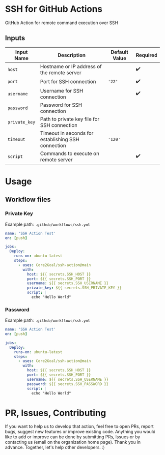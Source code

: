 # SSH for GitHub Actions
GitHub Action for remote command execution over SSH

## Inputs

| Input Name    | Description                                        | Default Value | Required           |
|---------------|----------------------------------------------------|---------------|--------------------|
| `host`        | Hostname or IP address of the remote server        |               | :heavy_check_mark: |
| `port`        | Port for SSH connection                            | `'22'`        | :heavy_check_mark: |
| `username`    | Username for SSH connection                        |               | :heavy_check_mark: |
| `password`    | Password for SSH connection                        |               |                    |
| `private_key` | Path to private key file for SSH connection        |               |                    |
| `timeout`     | Timeout in seconds for establishing SSH connection | `'120'`       |                    |
| `script`      | Commands to execute on remote server               |               | :heavy_check_mark: |

# Usage
## Workflow files
### Private Key
Example path: `.github/workflows/ssh.yml`
```yaml
name: 'SSH Action Test'
on: [push]

jobs:
  Deploy:
    runs-on: ubuntu-latest
    steps:
      - uses: Core2Goal/ssh-action@main
        with:
          host: ${{ secrets.SSH_HOST }}
          port: ${{ secrets.SSH_PORT }}
          username: ${{ secrets.SSH_USERNAME }}
          private_key: ${{ secrets.SSH_PRIVATE_KEY }}
          script: |
            echo "Hello World"
```

### Password
Example path: `.github/workflows/ssh.yml`
```yaml
name: 'SSH Action Test'
on: [push]

jobs:
  Deploy:
    runs-on: ubuntu-latest
    steps:
      - uses: Core2Goal/ssh-action@main
        with:
          host: ${{ secrets.SSH_HOST }}
          port: ${{ secrets.SSH_PORT }}
          username: ${{ secrets.SSH_USERNAME }}
          password: ${{ secrets.SSH_PASSWORD }}
          script: |
            echo "Hello World"
```

# PR, Issues, Contributing
If you want to help us to develop that action, feel free to open PRs, report bugs, suggest new features or improve existing code. Anything you would like to add or improve can be done by submitting PRs, Issues or by contacting us (email on the organization home page). Thank you in advance. Together, let's help other developers. :)
